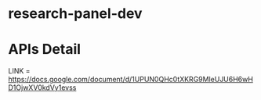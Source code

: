# research-panel-dev
# APIs Detail
LINK = https://docs.google.com/document/d/1UPUN0QHc0tXKRG9MleUJU6H6wHD1OjwXV0kdVy1evss
